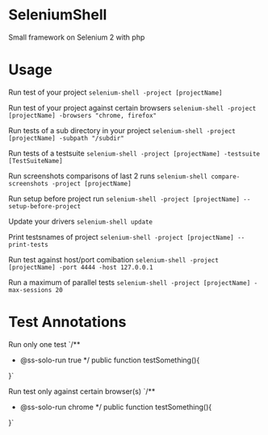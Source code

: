 SeleniumShell
=============

Small framework on Selenium 2 with php


Usage
=============

Run test of your project
`selenium-shell -project [projectName]`

Run test of your project against certain browsers
`selenium-shell -project [projectName] -browsers "chrome, firefox"`

Run tests of a sub directory in your project
`selenium-shell -project [projectName] -subpath "/subdir"`

Run tests of a testsuite
`selenium-shell -project [projectName] -testsuite [TestSuiteName]`

Run screenshots comparisons of last 2 runs
`selenium-shell compare-screenshots -project [projectName]`

Run setup before project run
`selenium-shell -project [projectName] --setup-before-project`

Update your drivers
`selenium-shell update`

Print testsnames of project
`selenium-shell -project [projectName] --print-tests`

Run test against host/port comibation
`selenium-shell -project [projectName] -port 4444 -host 127.0.0.1`

Run a maximum of parallel tests
`selenium-shell -project [projectName] -max-sessions 20` 

Test Annotations
=============

Run only one test
`/**
 * @ss-solo-run true
 */
 public function testSomething(){
 
 }`
 
Run test only against certain browser(s)
`/**
 * @ss-solo-run chrome
 */
 public function testSomething(){
 
 }`

